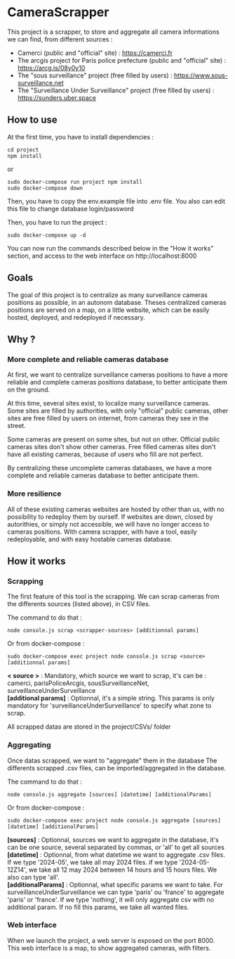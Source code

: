 # CameraScrapper

This project is a scrapper, to store and aggregate all camera informations we can find, from different sources :  
  - Camerci (public and "official" site) : https://camerci.fr
  - The arcgis project for Paris police prefecture (public and "official" site) : https://arcg.is/08y0y10
  - The "sous surveillance" project (free filled by users) : https://www.sous-surveillance.net
  - The "Surveillance Under Surveillance" project (free filled by users) : https://sunders.uber.space

## How to use

At the first time, you have to install dependencies :
```
cd project
npm install
```
or
```
sudo docker-compose run project npm install
sudo docker-compose down
```

Then, you have to copy the env.example file into .env file. You also can edit this file to change database login/password

Then, you have to run the project :
```
sudo docker-compose up -d
```

You can now run the commands described below in the "How it works" section, and access to the web interface on http://localhost:8000

## Goals

The goal of this project is to centralize as many surveillance cameras positions as possible, in an autonom database.
Theses centralized cameras positions are served on a map, on a little website, which can be easily hosted, deployed, and redeployed if necessary.

## Why ?

### More complete and reliable cameras database

At first, we want to centralize surveillance cameras positions to have a more reliable and complete cameras positions database, to better anticipate them on the ground.

At this time, several sites exist, to localize many surveillance cameras.  
Some sites are filled by authorities, with only "official" public cameras, other sites are free filled by users on internet, from cameras they see in the street.

Some cameras are present on some sites, but not on other. Official public cameras sites don't show other cameras. Free filled cameras sites don't have all existing cameras, because of users who fill are not perfect.

By centralizing these uncomplete cameras databases, we have a more complete and reliable cameras database to better anticipate them.

### More resilience

All of these existing cameras websites are hosted by other than us, with no possibility to redeploy them by ourself.
If websites are down, closed by autorithies, or simply not accessible, we will have no longer access to cameras positions.
With camera scrapper,  with have a tool, easily redeployable, and with easy hostable cameras database.

## How it works

### Scrapping

The first feature of this tool is the scrapping.
We can scrap cameras from the differents sources (listed above), in CSV files.

The command to do that :
```
node console.js scrap <scrapper-sources> [additionnal params]
```
Or from docker-compose :
```
sudo docker-compose exec project node console.js scrap <source> [additionnal params]
```
**< source >** : Mandatory, which source we want to scrap, it's can be : camerci, parisPoliceArcgis, sousSurveillanceNet, surveillanceUnderSurveillance  
**[additional params]** : Optionnal, it's a simple string. This params is only mandatory for 'surveillanceUnderSurveillance' to specify what zone to scrap.

All scrapped datas are stored in the project/CSVs/ folder

### Aggregating

Once datas scrapped, we want to "aggregate" them in the database
The differents scrapped .csv files, can be imported/aggregated in the database.

The command to do that :
```
node console.js aggregate [sources] [datetime] [additionalParams]
```
Or from docker-compose :
```
sudo docker-compose exec project node console.js aggregate [sources] [datetime] [additionalParams]
```

**[sources]** : Optionnal, sources we want to aggregate in the database, it's can be one source, several separated by commas, or 'all' to get all sources  
**[datetime]** : Optionnal, from what datetime we want to aggregate .csv files. If we type '2024-05', we take all may 2024 files. if we type '2024-05-12Z14', we take all 12 may 2024 between 14 hours and 15 hours files. We also can type 'all'.  
**[additionalParams]** : Optionnal, what specific params we want to take. For surveillanceUnderSurveillance we can type 'paris' ou 'france' to aggregate 'paris' or 'france'. If we type 'nothing', it will only aggregate csv with no additional param. If no fill this params, we take all wanted files.

### Web interface

When we launch the project, a web server is exposed on the port 8000.
This web interface is a map, to show aggregated cameras, with filters.
